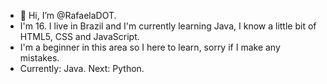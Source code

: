 - 👋 Hi, I’m @RafaelaDOT.
- I'm 16. I live in Brazil and I'm currently learning Java, I know a little bit of HTML5, CSS and JavaScript. 
- I'm a beginner in this area so I here to learn, sorry if I make any mistakes. 
- Currently: Java. Next: Python.
<!---
RafaelaDOT/RafaelaDOT is a ✨ special ✨ repository because its `README.md` (this file) appears on your GitHub profile.
You can click the Preview link to take a look at your changes.
--->
